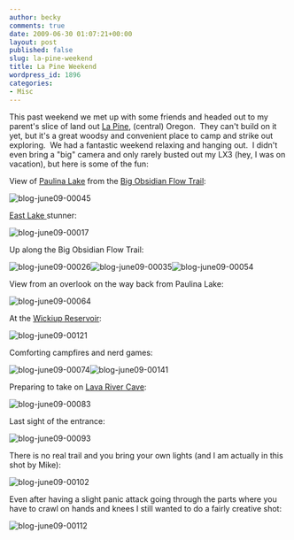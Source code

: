 ```yaml
---
author: becky
comments: true
date: 2009-06-30 01:07:21+00:00
layout: post
published: false
slug: la-pine-weekend
title: La Pine Weekend
wordpress_id: 1896
categories:
- Misc
---
```


This past weekend we met up with some friends and headed out to my parent's slice of land out [La Pine](http://www.lapine.org/), (central) Oregon.  They can't build on it yet, but it's a great woodsy and convenient place to camp and strike out exploring.  We had a fantastic weekend relaxing and hanging out.  I didn't even bring a "big" camera and only rarely busted out my LX3 (hey, I was on vacation), but here is some of the fun:




View of [Paulina Lake](http://www.traveloregon.com/Explore-Oregon/Central-Oregon/Outdoor-Recreation/Water-Sports/Lakes-and-Reservoirs/Paulina-Lake.aspx) from the [Big Obsidian Flow Trail](http://www.fs.fed.us/r6/centraloregon/recreation/trails/3958a-obsidianflow.shtml):




![blog-june09-00045](http://beta.beckyjenson.com/wp-content/uploads/2009/06/blog-june09-00045.jpg)




[East Lake ](http://www.go-oregon.net/East-Lake-Oregon)stunner:




![blog-june09-00017](http://beta.beckyjenson.com/wp-content/uploads/2009/06/blog-june09-00017.jpg)




Up along the Big Obsidian Flow Trail:




![blog-june09-00026](http://beta.beckyjenson.com/wp-content/uploads/2009/06/blog-june09-00026.jpg)![blog-june09-00035](http://beta.beckyjenson.com/wp-content/uploads/2009/06/blog-june09-00035.jpg)![blog-june09-00054](http://beta.beckyjenson.com/wp-content/uploads/2009/06/blog-june09-00054.jpg)




View from an overlook on the way back from Paulina Lake:




![blog-june09-00064](http://beta.beckyjenson.com/wp-content/uploads/2009/06/blog-june09-00064.jpg)




At the [Wickiup Reservoir](http://www.go-oregon.net/Wickiup-Reservoir-Oregon):




![blog-june09-00121](http://beta.beckyjenson.com/wp-content/uploads/2009/06/blog-june09-00121.jpg)




Comforting campfires and nerd games:




![blog-june09-00074](http://beta.beckyjenson.com/wp-content/uploads/2009/06/blog-june09-00074.jpg)![blog-june09-00141](http://beta.beckyjenson.com/wp-content/uploads/2009/06/blog-june09-00141.jpg)




Preparing to take on [Lava River Cave](http://):




![blog-june09-00083](http://beta.beckyjenson.com/wp-content/uploads/2009/06/blog-june09-00083.jpg)




Last sight of the entrance:




![blog-june09-00093](http://beta.beckyjenson.com/wp-content/uploads/2009/06/blog-june09-00093.jpg)




There is no real trail and you bring your own lights (and I am actually in this shot by Mike):




![blog-june09-00102](http://beta.beckyjenson.com/wp-content/uploads/2009/06/blog-june09-00102.jpg)




Even after having a slight panic attack going through the parts where you have to crawl on hands and knees I still wanted to do a fairly creative shot:




![blog-june09-00112](http://beta.beckyjenson.com/wp-content/uploads/2009/06/blog-june09-00112.jpg)
